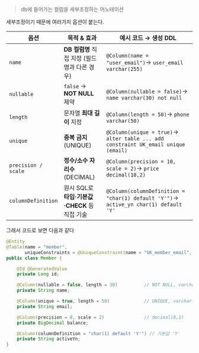 > db에 들어가는 컬럼을 세부조정하는 어노테이션

세부조정이기 때문에 여러가지 옵션이 붙는다.

|옵션|목적 & 효과|예시 코드 → 생성 DDL|
|---|---|---|
|`name`|**DB 컬럼명** 직접 지정 (필드명과 다른 경우)|`@Column(name = "user_email")`→ `user_email varchar(255)`|
|`nullable`|`false` → **NOT NULL** 제약|`@Column(nullable = false)`→ `name varchar(30) not null`|
|`length`|문자열 **최대 길이** 지정|`@Column(length = 50)`→ `phone varchar(50)`|
|`unique`|**중복 금지**(UNIQUE)|`@Column(unique = true)`→ `alter table ... add constraint UK_email unique (email)`|
|`precision / scale`|**정수/소수 자리수**(DECIMAL)|`@Column(precision = 10, scale = 2)`→ `price decimal(10,2)`|
|`columnDefinition`|원시 SQL로 **타입·기본값·CHECK** 등 직접 기술|`@Column(columnDefinition = "char(1) default 'Y'")`→ `active_yn char(1) default 'Y'`|

그래서 코드로 보면 다음과 같다

```java
@Entity
@Table(name = "member",
       uniqueConstraints = @UniqueConstraint(name = "UK_member_email", columnNames = "email"))
public class Member {

    @Id @GeneratedValue
    private Long id;

    @Column(nullable = false, length = 30)          // NOT NULL, varchar(30)
    private String name;

    @Column(unique = true, length = 50)             // UNIQUE, varchar(50)
    private String email;

    @Column(precision = 8, scale = 2)               // decimal(8,2)
    private BigDecimal balance;

    @Column(columnDefinition = "char(1) default 'Y'") // 기본값 'Y'
    private String activeYn;
}
```